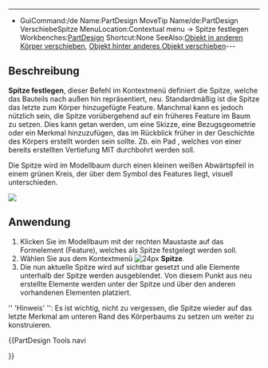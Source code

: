 ---
- GuiCommand:/de
   Name:PartDesign MoveTip
   Name/de:PartDesign VerschiebeSpitze
   MenuLocation:Contextual menu → Spitze festlegen
   Workbenches:[PartDesign](PartDesign_Workbench/de.md)
   Shortcut:None
   SeeAlso:[Objekt in anderen Körper verschieben](PartDesign_MoveFeature/de.md), [Objekt hinter anderes Objekt verschieben](PartDesign_MoveFeatureInTree/de.md)---


</div>

## Beschreibung


<div class="mw-translate-fuzzy">

**Spitze festlegen**, dieser Befehl im Kontextmenü definiert die Spitze, welche das Bauteils nach außen hin repräsentiert, neu. Standardmäßig ist die Spitze das letzte zum Körper hinzugefügte Feature. Manchmal kann es jedoch nützlich sein, die Spitze vorübergehend auf ein früheres Feature im Baum zu setzen. Dies kann getan werden, um eine Skizze, eine Bezugsgeometrie oder ein Merkmal hinzuzufügen, das im Rückblick früher in der Geschichte des Körpers erstellt worden sein sollte. Zb. ein Pad , welches von einer bereits erstellten Vertiefung MIT durchbohrt werden soll.


</div>


<div class="mw-translate-fuzzy">

Die Spitze wird im Modellbaum durch einen kleinen weißen Abwärtspfeil in einem grünen Kreis, der über dem Symbol des Features liegt, visuell unterschieden.


</div>

![](images/PartDesign_Body_tree-04.png )

## Anwendung

1.  Klicken Sie im Modellbaum mit der rechten Maustaste auf das Formelement (Feature), welches als Spitze festgelegt werden soll.
2.  Wählen Sie aus dem Kontextmenü ![ 24px](images/PartDesign_MoveTip.svg ) **Spitze**.
3.  Die nun aktuelle Spitze wird auf sichtbar gesetzt und alle Elemente unterhalb der Spitze werden ausgeblendet. Von diesem Punkt aus neu erstellte Elemente werden unter der Spitze und über den anderen vorhandenen Elementen platziert.


<div class="mw-translate-fuzzy">

\'\' \'Hinweis\' \'\': Es ist wichtig, nicht zu vergessen, die Spitze wieder auf das letzte Merkmal am unteren Rand des Körperbaums zu setzen um weiter zu konstruieren.


</div>


<div class="mw-translate-fuzzy">





</div>


{{PartDesign Tools navi

}} 
